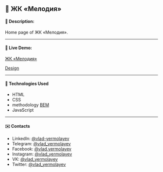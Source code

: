 ## :pushpin: ЖК «Мелодия»
#### :memo: Description: 

Home page of ЖК «Мелодия».
___

#### :link: Live Demo: 
[ЖК «Мелодия»](https://vlad-yermolayev.github.io/melody/)

[Design](https://www.figma.com/file/hjagTHEBrzQZ7sFExdjeSs)
___

#### :rocket: Technologies Used

* HTML
* CSS
* methodology [BEM](https://en.bem.info/)
* JavaScript
___

#### :envelope: Contacts
* LinkedIn: [@vlad-yermolayev](https://www.linkedin.com/in/vlad-yermolayev/)
* Telegram: [@vlad_yermolayev](https://t.me/vlad_yermolayev)
* Facebook: [@vlad.yermolayev](https://www.facebook.com/vlad.yermolayev/)
* Instagram: [@vlad_yermolayev](https://www.instagram.com/vlad_yermolayev/)
* VK: [@vlad_yermolayev](https://vk.com/vlad_yermolayev)
* Twitter: [@vlad_yermolayev](https://twitter.com/vlad_yermolayev)